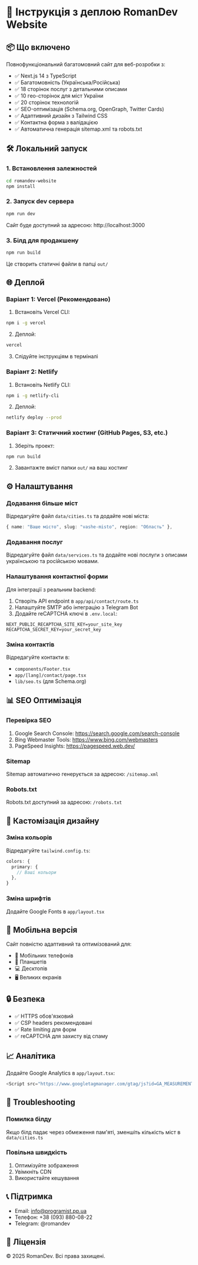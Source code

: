 # 🚀 Інструкція з деплою RomanDev Website

## 📦 Що включено

Повнофункціональний багатомовний сайт для веб-розробки з:
- ✅ Next.js 14 з TypeScript
- ✅ Багатомовність (Українська/Російська)
- ✅ 18 сторінок послуг з детальними описами
- ✅ 10 гео-сторінок для міст України
- ✅ 20 сторінок технологій
- ✅ SEO-оптимізація (Schema.org, OpenGraph, Twitter Cards)
- ✅ Адаптивний дизайн з Tailwind CSS
- ✅ Контактна форма з валідацією
- ✅ Автоматична генерація sitemap.xml та robots.txt

## 🛠️ Локальний запуск

### 1. Встановлення залежностей

```bash
cd romandev-website
npm install
```

### 2. Запуск dev сервера

```bash
npm run dev
```

Сайт буде доступний за адресою: http://localhost:3000

### 3. Білд для продакшену

```bash
npm run build
```

Це створить статичні файли в папці `out/`

## 🌐 Деплой

### Варіант 1: Vercel (Рекомендовано)

1. Встановіть Vercel CLI:
```bash
npm i -g vercel
```

2. Деплой:
```bash
vercel
```

3. Слідуйте інструкціям в терміналі

### Варіант 2: Netlify

1. Встановіть Netlify CLI:
```bash
npm i -g netlify-cli
```

2. Деплой:
```bash
netlify deploy --prod
```

### Варіант 3: Статичний хостинг (GitHub Pages, S3, etc.)

1. Зберіть проект:
```bash
npm run build
```

2. Завантажте вміст папки `out/` на ваш хостинг

## ⚙️ Налаштування

### Додавання більше міст

Відредагуйте файл `data/cities.ts` та додайте нові міста:

```typescript
{ name: "Ваше місто", slug: "vashe-misto", region: "Область" },
```

### Додавання послуг

Відредагуйте файл `data/services.ts` та додайте нові послуги з описами українською та російською мовами.

### Налаштування контактної форми

Для інтеграції з реальним backend:

1. Створіть API endpoint в `app/api/contact/route.ts`
2. Налаштуйте SMTP або інтеграцію з Telegram Bot
3. Додайте reCAPTCHA ключі в `.env.local`:

```env
NEXT_PUBLIC_RECAPTCHA_SITE_KEY=your_site_key
RECAPTCHA_SECRET_KEY=your_secret_key
```

### Зміна контактів

Відредагуйте контакти в:
- `components/Footer.tsx`
- `app/[lang]/contact/page.tsx`
- `lib/seo.ts` (для Schema.org)

## 📊 SEO Оптимізація

### Перевірка SEO

1. Google Search Console: https://search.google.com/search-console
2. Bing Webmaster Tools: https://www.bing.com/webmasters
3. PageSpeed Insights: https://pagespeed.web.dev/

### Sitemap

Sitemap автоматично генерується за адресою: `/sitemap.xml`

### Robots.txt

Robots.txt доступний за адресою: `/robots.txt`

## 🎨 Кастомізація дизайну

### Зміна кольорів

Відредагуйте `tailwind.config.ts`:

```typescript
colors: {
  primary: {
    // Ваші кольори
  },
}
```

### Зміна шрифтів

Додайте Google Fonts в `app/layout.tsx`

## 📱 Мобільна версія

Сайт повністю адаптивний та оптимізований для:
- 📱 Мобільних телефонів
- 📱 Планшетів
- 💻 Десктопів
- 🖥️ Великих екранів

## 🔒 Безпека

- ✅ HTTPS обов'язковий
- ✅ CSP headers рекомендовані
- ✅ Rate limiting для форм
- ✅ reCAPTCHA для захисту від спаму

## 📈 Аналітика

Додайте Google Analytics в `app/layout.tsx`:

```typescript
<Script src="https://www.googletagmanager.com/gtag/js?id=GA_MEASUREMENT_ID" />
```

## 🐛 Troubleshooting

### Помилка білду

Якщо білд падає через обмеження пам'яті, зменшіть кількість міст в `data/cities.ts`

### Повільна швидкість

1. Оптимізуйте зображення
2. Увімкніть CDN
3. Використайте кешування

## 📞 Підтримка

- Email: info@programist.pp.ua
- Телефон: +38 (093) 880-08-22
- Telegram: @romandev

## 📄 Ліцензія

© 2025 RomanDev. Всі права захищені.
